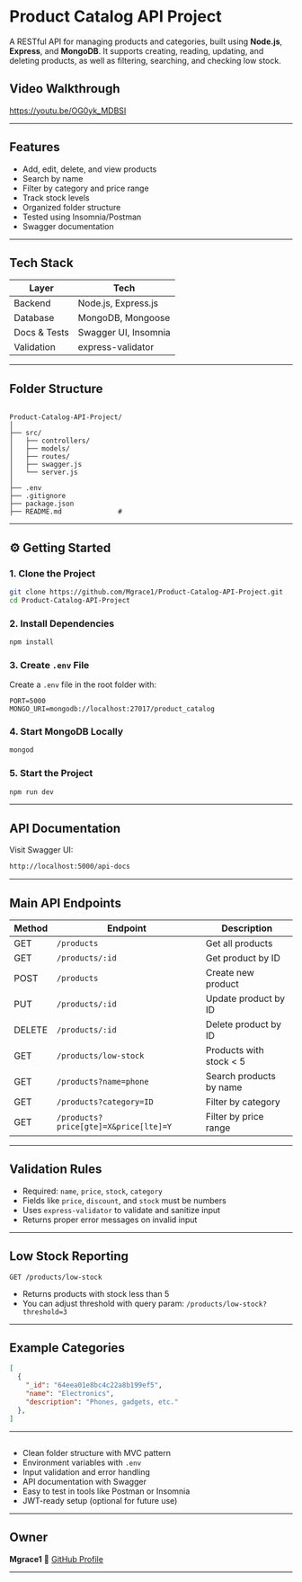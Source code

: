 # Product Catalog API Project

A RESTful API for managing products and categories, built using **Node.js**, **Express**, and **MongoDB**. It supports creating, reading, updating, and deleting products, as well as filtering, searching, and checking low stock.

##  Video Walkthrough  
https://youtu.be/OG0yk_MDBSI

---

##  Features

- Add, edit, delete, and view products
- Search by name
- Filter by category and price range
- Track stock levels 
- Organized folder structure
- Tested using Insomnia/Postman
- Swagger documentation

---

## Tech Stack

| Layer        | Tech                 |
|--------------|----------------------|
| Backend      | Node.js, Express.js  |
| Database     | MongoDB, Mongoose    |
| Docs & Tests | Swagger UI, Insomnia |
| Validation   | express-validator    |

---

##  Folder Structure

```

Product-Catalog-API-Project/
│
├── src/
│   ├── controllers/       
│   ├── models/         
│   ├── routes/           
│   ├── swagger.js         
│   └── server.js          
│
├── .env                
├── .gitignore
├── package.json
├── README.md              # 

````

---

## ⚙️ Getting Started

### 1. Clone the Project

```bash
git clone https://github.com/Mgrace1/Product-Catalog-API-Project.git
cd Product-Catalog-API-Project
````

### 2. Install Dependencies

```bash
npm install
```

### 3. Create `.env` File

Create a `.env` file in the root folder with:

```
PORT=5000
MONGO_URI=mongodb://localhost:27017/product_catalog
```

### 4. Start MongoDB Locally

```bash
mongod
```

### 5. Start the Project

```bash
npm run dev
```
---

## API Documentation

Visit Swagger UI:

```bash
http://localhost:5000/api-docs
```

---

##  Main API Endpoints

| Method | Endpoint                              | Description             |
| ------ | ------------------------------------- | ----------------------- |
| GET    | `/products`                           | Get all products        |
| GET    | `/products/:id`                       | Get product by ID       |
| POST   | `/products`                           | Create new product      |
| PUT    | `/products/:id`                       | Update product by ID    |
| DELETE | `/products/:id`                       | Delete product by ID    |
| GET    | `/products/low-stock`                 | Products with stock < 5 |
| GET    | `/products?name=phone`                | Search products by name |
| GET    | `/products?category=ID`               | Filter by category      |
| GET    | `/products?price[gte]=X&price[lte]=Y` | Filter by price range   |

---


##  Validation Rules

* Required: `name`, `price`, `stock`, `category`
* Fields like `price`, `discount`, and `stock` must be numbers
* Uses `express-validator` to validate and sanitize input
* Returns proper error messages on invalid input

---

##  Low Stock Reporting

```http
GET /products/low-stock
```

* Returns products with stock less than 5
* You can adjust threshold with query param:
  `/products/low-stock?threshold=3`

---

##  Example Categories

```json
[
  {
    "_id": "64eea01e8bc4c22a8b199ef5",
    "name": "Electronics",
    "description": "Phones, gadgets, etc."
  },
]
```
---

##

* Clean folder structure with MVC pattern
* Environment variables with `.env`
* Input validation and error handling
* API documentation with Swagger
* Easy to test in tools like Postman or Insomnia
* JWT-ready setup (optional for future use)

---

##  Owner

**Mgrace1**
🔗 [GitHub Profile](https://github.com/Mgrace1)

---



